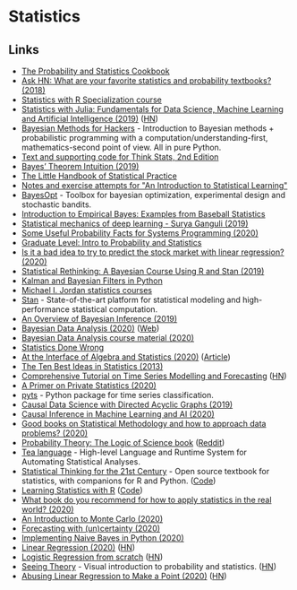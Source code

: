# Statistics

## Links

- [The Probability and Statistics Cookbook](http://statistics.zone/)
- [Ask HN: What are your favorite statistics and probability textbooks? (2018)](https://news.ycombinator.com/item?id=17474646)
- [Statistics with R Specialization course](https://www.coursera.org/specializations/statistics)
- [Statistics with Julia: Fundamentals for Data Science, Machine Learning and Artificial Intelligence (2019)](https://people.smp.uq.edu.au/YoniNazarathy/julia-stats/StatisticsWithJulia.pdf) ([HN](https://news.ycombinator.com/item?id=20420686))
- [Bayesian Methods for Hackers](https://github.com/CamDavidsonPilon/Probabilistic-Programming-and-Bayesian-Methods-for-Hackers) - Introduction to Bayesian methods + probabilistic programming with a computation/understanding-first, mathematics-second point of view. All in pure Python.
- [Text and supporting code for Think Stats, 2nd Edition](https://github.com/AllenDowney/ThinkStats2)
- [Bayes’ Theorem Intuition (2019)](https://blog.demofox.org/2019/10/25/bayes-theorem-intuition/)
- [The Little Handbook of Statistical Practice](http://www.jerrydallal.com/LHSP/LHSP.htm)
- [Notes and exercise attempts for "An Introduction to Statistical Learning"](https://github.com/asadoughi/stat-learning)
- [BayesOpt](https://github.com/rmcantin/bayesopt) - Toolbox for bayesian optimization, experimental design and stochastic bandits.
- [Introduction to Empirical Bayes: Examples from Baseball Statistics](http://varianceexplained.org/r/empirical-bayes-book/)
- [Statistical mechanics of deep learning - Surya Ganguli (2019)](https://www.youtube.com/watch?v=-QF_jX8L0nw)
- [Some Useful Probability Facts for Systems Programming (2020)](https://theartofmachinery.com/2020/01/27/systems_programming_probability.html)
- [Graduate Level: Intro to Probability and Statistics](https://significantstatistics.com/index.php/Graduate_Level:_Intro_to_Probability_and_Statistics)
- [Is it a bad idea to try to predict the stock market with linear regression? (2020)](https://www.reddit.com/r/statistics/comments/fiu6a3/question_is_it_a_bad_idea_to_try_to_predict_the/)
- [Statistical Rethinking: A Bayesian Course Using R and Stan (2019)](https://github.com/rmcelreath/statrethinking_winter2019)
- [Kalman and Bayesian Filters in Python](https://github.com/rlabbe/Kalman-and-Bayesian-Filters-in-Python)
- [Michael I. Jordan statistics courses](https://people.eecs.berkeley.edu/~jordan/courses.html)
- [Stan](https://mc-stan.org/) - State-of-the-art platform for statistical modeling and high-performance statistical computation.
- [An Overview of Bayesian Inference (2019)](https://jaydaigle.net/blog/overview-of-bayesian-inference/)
- [Bayesian Data Analysis (2020)](https://users.aalto.fi/~ave/BDA3.pdf) ([Web](http://www.stat.columbia.edu/~gelman/book/))
- [Bayesian Data Analysis course material (2020)](https://github.com/avehtari/BDA_course_Aalto)
- [Statistics Done Wrong](https://www.statisticsdonewrong.com/)
- [At the Interface of Algebra and Statistics (2020)](https://www.youtube.com/watch?v=wiadG3ywJIs) ([Article](https://www.math3ma.com/blog/at-the-interface-of-algebra-and-statistics))
- [The Ten Best Ideas in Statistics (2013)](https://www.naftaliharris.com/blog/ten-stat-ideas/)
- [Comprehensive Tutorial on Time Series Modelling and Forecasting](https://kanoki.org/2020/04/30/time-series-analysis-and-forecasting-with-arima-python/) ([HN](https://news.ycombinator.com/item?id=23041264))
- [A Primer on Private Statistics (2020)](https://kamathematics.wordpress.com/2020/04/14/a-primer-on-private-statistics-part-i/)
- [pyts](https://github.com/johannfaouzi/pyts) - Python package for time series classification.
- [Causal Data Science with Directed Acyclic Graphs (2019)](https://www.udemy.com/course/causal-data-science/)
- [Causal Inference in Machine Learning and AI (2020)](https://www.youtube.com/watch?v=GtpnWQ9uTL8)
- [Good books on Statistical Methodology and how to approach data problems? (2020)](https://www.reddit.com/r/statistics/comments/gg5jtu/good_books_on_statistical_methodology_and_how_to/)
- [Probability Theory: The Logic of Science book](https://bayes.wustl.edu/etj/prob/book.pdf) ([Reddit](https://www.reddit.com/r/MachineLearning/comments/gi97y2/discussion_reading_group_for_e_t_jaynes/))
- [Tea language](https://github.com/emjun/tea-lang) - High-level Language and Runtime System for Automating Statistical Analyses.
- [Statistical Thinking for the 21st Century](https://statsthinking21.org/) - Open source textbook for statistics, with companions for R and Python. ([Code](https://github.com/statsthinking21/statsthinking21-core))
- [Learning Statistics with R](https://learningstatisticswithr.com/) ([Code](https://github.com/djnavarro/rbook))
- [What book do you recommend for how to apply statistics in the real world? (2020)](https://www.reddit.com/r/statistics/comments/gxvfj4/q_what_book_do_you_recommend_for_how_to_apply/)
- [An Introduction to Monte Carlo (2020)](https://www.youtube.com/watch?v=nJ4EHpV9mJE)
- [Forecasting with (un)certainty (2020)](https://www.causal.app/blog/forecasting-with-uncertainty)
- [Implementing Naive Bayes in Python (2020)](https://sidsite.com/posts/implementing-naive-bayes-in-python/)
- [Linear Regression (2020)](https://www.simonwardjones.co.uk/posts/linear_regression/) ([HN](https://news.ycombinator.com/item?id=23573016))
- [Logistic Regression from scratch](https://philippmuens.com/logistic-regression-from-scratch/) ([HN](https://news.ycombinator.com/item?id=23640762))
- [Seeing Theory](https://seeing-theory.brown.edu/) - Visual introduction to probability and statistics. ([HN](https://news.ycombinator.com/item?id=23661131))
- [Abusing Linear Regression to Make a Point (2020)](http://www.goodmath.org/blog/2020/07/06/abusing-linear-regression-to-make-a-point/) ([HN](https://news.ycombinator.com/item?id=23752561))
